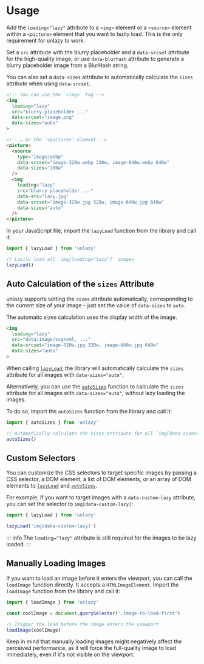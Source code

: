 # Usage

Add the `loading="lazy"` attribute to a `<img>` element or a `<source>` element within a `<picture>` element that you want to lazily load. This is the only requirement for unlazy to work.

Set a `src` attribute with the blurry placeholder and a `data-srcset` attribute for the high-quality image, or use `data-blurhash` attribute to generate a blurry placeholder image from a BlurHash string.

You can also set a `data-sizes` attribute to automatically calculate the `sizes` attribute when using `data-srcset`.

```html
<!-- You can use the `<img>` tag -->
<img
  loading="lazy"
  src="blurry placeholder ..."
  data-srcset="image.png"
  data-sizes="auto"
>

<!-- … or the `<picture>` element -->
<picture>
  <source
    type="image/webp"
    data-srcset="image-320w.webp 320w, image-640w.webp 640w"
    data-sizes="100w"
  />
  <img
    loading="lazy"
    src="blurry placeholder ..."
    data-src="lazy.jpg"
    data-srcset="image-320w.jpg 320w, image-640w.jpg 640w"
    data-sizes="auto"
  />
</picture>
```

In your JavaScript file, import the `lazyLoad` function from the library and call it:

```ts
import { lazyLoad } from 'unlazy'

// Lazily load all `img[loading="lazy"]` images
lazyLoad()
```

## Auto Calculation of the `sizes` Attribute

unlazy supports setting the `sizes` attribute automatically, corresponding to the current size of your image – just set the value of `data-sizes` to `auto`.

The automatic sizes calculation uses the display width of the image.

```html
<img
  loading="lazy"
  src="data:image/svg+xml, ..."
  data-srcset="image-320w.jpg 320w, image-640w.jpg 640w"
  data-sizes="auto"
>
```

When calling [`lazyLoad`](/api/lazy-load), the library will automatically calculate the `sizes` attribute for all images with `data-sizes="auto"`.

Alternatively, you can use the [`autoSizes`](/api/auto-sizes) function to calculate the `sizes` attribute for all images with `data-sizes="auto"`, without lazy loading the images.

To do so, import the `autoSizes` function from the library and call it:

```ts
import { autoSizes } from 'unlazy'

// Automatically calculate the sizes attribute for all `img[data-sizes="auto"], source[data-sizes="auto"]` images, without lazy loading them
autoSizes()
```

## Custom Selectors

You can customize the CSS selectors to target specific images by passing a CSS selector, a DOM element, a list of DOM elements, or an array of DOM elements to [`lazyLoad`](/api/lazy-load) and [`autoSizes`](/api/auto-sizes).

For example, if you want to target images with a `data-custom-lazy` attribute, you can set the selector to `img[data-custom-lazy]`:

```ts
import { lazyLoad } from 'unlazy'

lazyLoad('img[data-custom-lazy]')
```

::: info
The `loading="lazy"` attribute is still required for the images to be lazy loaded.
:::

## Manually Loading Images

If you want to load an image before it enters the viewport, you can call the `loadImage` function directly. It accepts a `HTMLImageElement`. Import the `loadImage` function from the library and call it:

```ts
import { loadImage } from 'unlazy'

const coolImage = document.querySelector('.image-to-load-first')

// Trigger the load before the image enters the viewport
loadImage(coolImage)
```

Keep in mind that manually loading images might negatively affect the perceived performance, as it will force the full-quality image to load immediately, even if it's not visible on the viewport.
